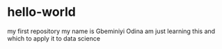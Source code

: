 # hello-world
my first repository
my name is Gbeminiyi Odina 
am just learning this and which to apply it to data science
